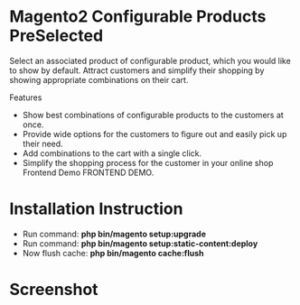 # Magento2 Configurable Products PreSelected

Select an associated product of configurable product, which you would like to show by default. Attract customers and simplify their shopping by showing appropriate combinations on their cart. 

Features
<ul>
<li>Show best combinations of configurable products to the customers at once.</li>
<li>Provide wide options for the customers to figure out and easily pick up their need.</li>
<li>Add combinations to the cart with a single click.</li>
<li>Simplify the shopping process for the customer in your online shop
 Frontend Demo FRONTEND DEMO.</li>
</ul>

# Installation Instruction

- Run command: <b>php bin/magento setup:upgrade</b>
- Run command: <b>php bin/magento setup:static-content:deploy</b>
- Now flush cache: <b>php bin/magento cache:flush</b>

# Screenshot
 

